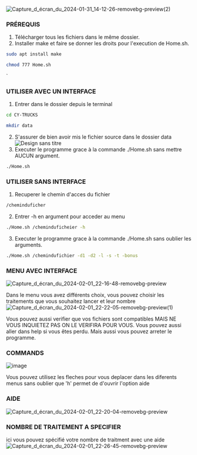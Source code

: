 ![Capture_d_écran_du_2024-01-31_14-12-26-removebg-preview(2)](https://github.com/IlyassCYtech/CY-TRUCKS/assets/130382885/5168a063-65db-4aeb-abb2-88839020973f)



###   PRÉREQUIS
1) Télécharger tous les fichiers dans le même dossier.
2) Installer make et faire se donner les droits pour l'execution de Home.sh.
```sh
sudo apt install make 
```
```sh
chmod 777 Home.sh 
```
`


###   UTILISER AVEC UN INTERFACE

1) Entrer dans le dossier depuis le terminal
```sh
cd CY-TRUCKS 
```
```sh
mkdir data 
```
2) S'assurer de bien avoir mis le fichier source dans le dossier data
   ![Design sans titre](https://github.com/IlyassCYtech/CY-TRUCKS/assets/130382885/0d5c9432-120f-4365-8914-ab6a66dfdede)
3) Executer le programme grace à la commande ./Home.sh sans mettre AUCUN argument.
```sh
./Home.sh
```


###   UTILISER SANS INTERFACE
1) Recuperer le chemin d'acces du fichier
 ```sh
/cheminduficher
```
2) Entrer -h en argument pour acceder au menu
```sh
./Home.sh /cheminduficheier -h
```
3) Executer le programme grace à la commande ./Home.sh sans oublier les arguments.
```sh
./Home.sh /chemindufichier -d1 -d2 -l -s -t -bonus
```


###   MENU AVEC INTERFACE
![Capture_d_écran_du_2024-02-01_22-16-48-removebg-preview](https://github.com/IlyassCYtech/CY-TRUCK/assets/130382885/dc17f277-d0be-4bad-9220-c4b41a532d49)

Dans le menu vous avez différents choix, vous pouvez choisir les traitements que vous souhaitez lancer et leur nombre
![Capture_d_écran_du_2024-02-01_22-22-05-removebg-preview(1)](https://github.com/IlyassCYtech/CY-TRUCK/assets/130382885/eb42e57d-985b-425d-bec7-bcb39548940f)


Vous pouvez aussi verifier que vos fichiers sont compatibles MAIS NE VOUS INQUIETEZ PAS ON LE VERIFIRA POUR VOUS. Vous pouvez aussi aller dans help si vous êtes perdu. Mais aussi vous pouvez arreter le programme.


###   COMMANDS
![image](https://github.com/IlyassCYtech/CY-TRUCK/assets/130382885/5967b343-608a-475f-9d6f-a39a7ab23e49)

Vous pouvez utilisez les fleches pour vous deplacer dans les diferents menus sans oublier que 'h' permet de d'ouvrir l'option aide

###   AIDE
![Capture_d_écran_du_2024-02-01_22-20-04-removebg-preview](https://github.com/IlyassCYtech/CY-TRUCK/assets/130382885/255adbb4-6f43-4feb-99b4-2b23a889d871)

### NOMBRE DE TRAITEMENT A SPECIFIER
ici vous pouvez spécifié votre nombre de traitment avec une aide
![Capture_d_écran_du_2024-02-01_22-26-45-removebg-preview](https://github.com/IlyassCYtech/CY-TRUCK/assets/130382885/b9188660-5c23-43ef-a39b-f64d32bb1510)


